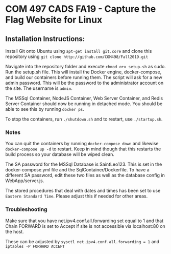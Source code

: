 # COM 497 CADS FA19 - Capture the Flag Website for Linux

<h2>Installation Instructions:</h2>

Install Git onto Ubuntu using `apt-get install git.core` and clone this repository using `git clone http://github.com/COM498/Fall2019.git`

Navigate into the repository folder and execute `chmod o+x setup.sh` as sudo. Run the setup.sh file. This will install the Docker engine, docker-compose, and build our containers before running them. The script will ask for a new admin password. This will be the password to the administrator account on the site. The username is `admin`.

The MSSql Container, NodeJS Container, Web Server Container, and Redis Server Container should now be running in detached mode. You should be able to see this by running `docker ps`.

To stop the containers, run `./shutdown.sh` and to restart, use `./startup.sh`.

<h3>Notes</h3>

You can quit the containers by running `docker-compose down` and likewise `docker-compose up -d` to restart. Keep in mind though that this restarts the build process so your database will be wiped clean.

The SA password for the MSSql Database is SaintLeo123. This is set in the docker-compose.yml file and the SqlContainer/Dockerfile. To have a different SA password, edit these two files as well as the database config in WebApp/server.js.

The stored procedures that deal with dates and times has been set to use `Eastern Standard Time`. Please adjust this if needed for other areas.

<h3>Troubleshooting</h3>

Make sure that you have net.ipv4.conf.all.forwarding set equal to 1 and that Chain FORWARD is set to Accept if site is not accessible via localhost:80 on the host.

These can be adjusted by `sysctl net.ipv4.conf.all.forwarding = 1` and `iptables -P FORWARD ACCEPT`
